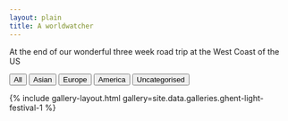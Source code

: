 ```yaml
---
layout: plain
title: A worldwatcher
---
```


<!-------------------------------------- THE HEAD -------------------------------------->
<head>
    <script src="https://cdnjs.cloudflare.com/ajax/libs/jquery/2.2.0/jquery.min.js"></script>
    <script src="https://cdnjs.cloudflare.com/ajax/libs/jquery-mousewheel/3.1.13/jquery.mousewheel.min.js"></script>
    <script src="https://cdnjs.cloudflare.com/ajax/libs/lightgallery/1.2.19/js/lightgallery-all.min.js"></script>
    <link rel="stylesheet" href="https://cdnjs.cloudflare.com/ajax/libs/lightgallery/1.2.19/css/lightgallery.min.css" />
    <script src="https://cdnjs.cloudflare.com/ajax/libs/jquery.isotope/3.0.0/isotope.pkgd.min.js"></script>
    <script src="https://cdnjs.cloudflare.com/ajax/libs/picturefill/3.0.2/picturefill.min.js"></script>
    <script src="https://cdnjs.cloudflare.com/ajax/libs/jquery.imagesloaded/4.1.0/imagesloaded.pkgd.min.js"></script>
</head>


<!-------------------------------------- THE HTML -------------------------------------->

At the end of our wonderful three week road trip at the West Coast of the US

<p>
  <div class="button-group filter-button-group">
    <button data-filter="*">All</button>
    <button data-filter=".Asian">Asian</button>
    <button data-filter=".Europe">Europe</button>
    <button data-filter=".America">America</button>
    <button data-filter=":Uncategorised">Uncategorised</button>
  </div>
</p>

{% include gallery-layout.html gallery=site.data.galleries.ghent-light-festival-1 %}


<!-------------------------------------- THE SCRIPT -------------------------------------->
<script>
    $(document).ready(function() {
      $("#image-gallery").lightGallery({
        selector: '.item'
      });
      var $grid = $('#image-gallery').isotope({
        percentPosition: true,
        columnWidth: '#gallery-sizer',
        itemSelector: '.image-wrapper',
        layoutMode: 'masonry',
      });
      $grid.imagesLoaded().progress(function() {
        $grid.isotope('layout');
      });
      $('.filter-button-group').on( 'click', 'button', function() {
        var filterValue = $(this).attr('data-filter');
        $grid.isotope({ filter: filterValue });
      });
    });
</script>

